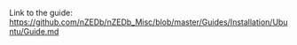 Link to the guide:
https://github.com/nZEDb/nZEDb_Misc/blob/master/Guides/Installation/Ubuntu/Guide.md
